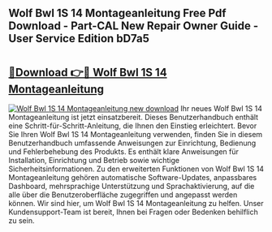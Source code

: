 ## Wolf Bwl 1S 14 Montageanleitung Free Pdf Download - Part-CAL New Repair Owner Guide - User Service Edition bD7a5

# <h2><a href="http://df6yq6o.blite.top/?on=Wolf+Bwl+1S+14+Montageanleitung">🔗Download 👉🔴 Wolf Bwl 1S 14 Montageanleitung</a></h2>

[![Wolf Bwl 1S 14 Montageanleitung new download](https://i.imgur.com/lujVjoI.png)](http://df6yq6o.blite.top/?on=Wolf+Bwl+1S+14+Montageanleitung)
Ihr neues Wolf Bwl 1S 14 Montageanleitung ist jetzt einsatzbereit. Dieses Benutzerhandbuch enthält eine Schritt-für-Schritt-Anleitung, die Ihnen den Einstieg erleichtert. Bevor Sie Ihren Wolf Bwl 1S 14 Montageanleitung verwenden, finden Sie in diesem Benutzerhandbuch umfassende Anweisungen zur Einrichtung, Bedienung und Fehlerbehebung des Produkts. Es enthält klare Anweisungen für Installation, Einrichtung und Betrieb sowie wichtige Sicherheitsinformationen. Zu den erweiterten Funktionen von Wolf Bwl 1S 14 Montageanleitung gehören automatische Software-Updates, anpassbares Dashboard, mehrsprachige Unterstützung und Sprachaktivierung, auf die alle über die Benutzeroberfläche zugegriffen und angepasst werden können. Wir sind hier, um Wolf Bwl 1S 14 Montageanleitung zu helfen. Unser Kundensupport-Team ist bereit, Ihnen bei Fragen oder Bedenken behilflich zu sein.

